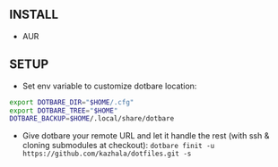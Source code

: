 ## INSTALL

- AUR

## SETUP

- Set env variable to customize dotbare location:
``` sh
export DOTBARE_DIR="$HOME/.cfg"
export DOTBARE_TREE="$HOME"
DOTBARE_BACKUP=$HOME/.local/share/dotbare
```

- Give dotbare your remote URL and let it handle the rest (with ssh & cloning submodules at checkout):
`dotbare finit -u https://github.com/kazhala/dotfiles.git -s`
